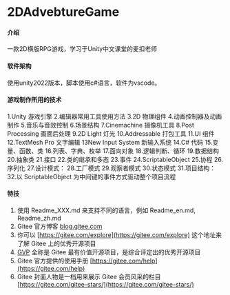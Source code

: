 # 2DAdvebtureGame

#### 介绍
一款2D横版RPG游戏，学习于Unity中文课堂的麦扣老师

#### 软件架构
使用unity2022版本，脚本使用c#语言，软件为vscode。

#### 游戏制作所用的技术
1.Unity 游戏引擎
2.编辑器常用工具使用方法
3.2D 物理组件
4.动画控制器及动画制作
5.音乐与音效控制
6.场景结构
7.Cinemachine 摄像机工具
8.Post Processing 画面后处理
9.2D Light 灯光
10.Addressable 打包工具
11.UI 组件
12.TextMesh Pro 文字编辑
13New Input System 新输入系统
14.C# 代码
15.变量、函数、类
16.列表、字典、枚举
17.面向对象
18.逻辑判断、循环
19.数据结构
20.抽象类
21.接口
22.类的继承和多态
23.事件
24.ScriptableObject
25.协程
26.序列化
27.设计模式：
28.工厂模式
29.观察者模式
30.状态模式
31.项目结构：
32.以 ScriptableObject 为中间键的事件方式驱动整个项目流程




#### 特技

1.  使用 Readme\_XXX.md 来支持不同的语言，例如 Readme\_en.md, Readme\_zh.md
2.  Gitee 官方博客 [blog.gitee.com](https://blog.gitee.com)
3.  你可以 [https://gitee.com/explore](https://gitee.com/explore) 这个地址来了解 Gitee 上的优秀开源项目
4.  [GVP](https://gitee.com/gvp) 全称是 Gitee 最有价值开源项目，是综合评定出的优秀开源项目
5.  Gitee 官方提供的使用手册 [https://gitee.com/help](https://gitee.com/help)
6.  Gitee 封面人物是一档用来展示 Gitee 会员风采的栏目 [https://gitee.com/gitee-stars/](https://gitee.com/gitee-stars/)
